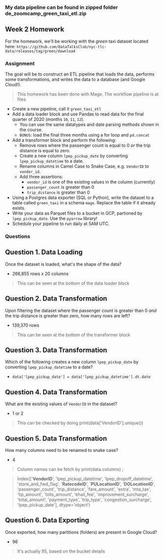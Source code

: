 ### My data pipeline can be found in zipped folder de_zoomcamp_green_taxi_etl.zip

## Week 2 Homework

For the homework, we'll be working with the _green_ taxi dataset located here:
`https://github.com/DataTalksClub/nyc-tlc-data/releases/tag/green/download`

### Assignment

The goal will be to construct an ETL pipeline that loads the data, performs some transformations, and writes the data to a database (and Google Cloud!).

> This homework has been done with Mage. The workflow pipeline is at files

- Create a new pipeline, call it `green_taxi_etl`
- Add a data loader block and use Pandas to read data for the final quarter of 2020 (months `10`, `11`, `12`).
  - You can use the same datatypes and date parsing methods shown in the course.
  - `BONUS`: load the final three months using a for loop and `pd.concat`
- Add a transformer block and perform the following:
  - Remove rows where the passenger count is equal to 0 _or_ the trip distance is equal to zero.
  - Create a new column `lpep_pickup_date` by converting `lpep_pickup_datetime` to a date.
  - Rename columns in Camel Case to Snake Case, e.g. `VendorID` to `vendor_id`.
  - Add three assertions:
    - `vendor_id` is one of the existing values in the column (currently)
    - `passenger_count` is greater than 0
    - `trip_distance` is greater than 0
- Using a Postgres data exporter (SQL or Python), write the dataset to a table called `green_taxi` in a schema `mage`. Replace the table if it already exists.
- Write your data as Parquet files to a bucket in GCP, partioned by `lpep_pickup_date`. Use the `pyarrow` library!
- Schedule your pipeline to run daily at 5AM UTC.

### Questions

## Question 1. Data Loading

Once the dataset is loaded, what's the shape of the data?

* 266,855 rows x 20 columns

> This can be seen at the bottom of the data loader block

## Question 2. Data Transformation

Upon filtering the dataset where the passenger count is greater than 0 _and_ the trip distance is greater than zero, how many rows are left?

* 139,370 rows

> This can be seen at the bottom of the transformer block

## Question 3. Data Transformation

Which of the following creates a new column `lpep_pickup_date` by converting `lpep_pickup_datetime` to a date?

* `data['lpep_pickup_date'] = data['lpep_pickup_datetime'].dt.date`

## Question 4. Data Transformation

What are the existing values of `VendorID` in the dataset?

* 1 or 2

> This can be checked by doing print(data['VendorID'].unique())

## Question 5. Data Transformation

How many columns need to be renamed to snake case?

* 4

> Column names can be fetch by print(data.columns) ; 

> Index(['**VendorID**', 'lpep_pickup_datetime', 'lpep_dropoff_datetime',
       'store_and_fwd_flag', '**RatecodeID**', '**PULocationID**', '**DOLocationID**',
       'passenger_count', 'trip_distance', 'fare_amount', 'extra', 'mta_tax',
       'tip_amount', 'tolls_amount', 'ehail_fee', 'improvement_surcharge',
       'total_amount', 'payment_type', 'trip_type', 'congestion_surcharge',
       'lpep_pickup_date'],
      dtype='object')

## Question 6. Data Exporting

Once exported, how many partitions (folders) are present in Google Cloud?

* 96

> It's actually 95, based on the bucket details

